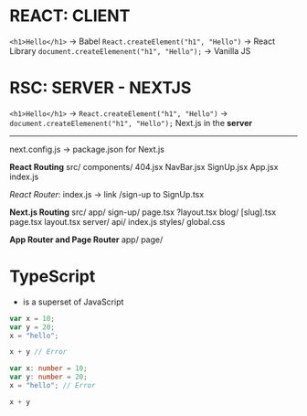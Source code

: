 # REACT: CLIENT
`<h1>Hello</h1>` -> Babel
`React.createElement("h1", "Hello")` -> React Library
`document.createElemenent("h1", "Hello");` -> Vanilla JS

# RSC: SERVER - NEXTJS
`<h1>Hello</h1>` -> `React.createElement("h1", "Hello")` -> `document.createElemenent("h1", "Hello");`
Next.js in the **server**

---

next.config.js -> package.json for Next.js

**React Routing**
src/
    components/
        404.jsx
        NavBar.jsx
    SignUp.jsx
    App.jsx
    index.js

*React Router*: index.js -> link /sign-up to SignUp.tsx

**Next.js Routing**
src/
    app/
        sign-up/
            page.tsx
            ?layout.tsx
        blog/
            [slug].tsx
        page.tsx
        layout.tsx
    server/
        api/
            index.js
    styles/
        global.css

**App Router and Page Router**
app/ page/

# TypeScript
* is a superset of JavaScript

```js
var x = 10;
var y = 20;
x = "hello";

x + y // Error
```

```ts
var x: number = 10;
var y: number = 20;
x = "hello"; // Error

x + y
```
